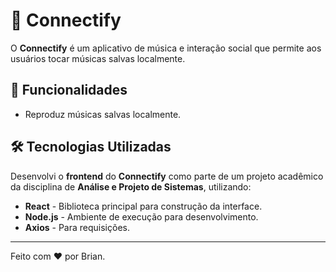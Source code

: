 # 🎵 Connectify

O **Connectify** é um aplicativo de música e interação social que permite aos usuários tocar músicas salvas localmente.

## 🚀 Funcionalidades
* Reproduz músicas salvas localmente.

## 🛠 Tecnologias Utilizadas

Desenvolvi o **frontend** do **Connectify** como parte de um projeto acadêmico da disciplina de **Análise e Projeto de Sistemas**, utilizando:

* **React** - Biblioteca principal para construção da interface.
* **Node.js** - Ambiente de execução para desenvolvimento.
* **Axios** - Para requisições.

---

Feito com ❤️ por Brian.
